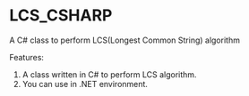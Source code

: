LCS_CSHARP
==========

A C# class to perform LCS(Longest Common String) algorithm

Features:
1. A class written in C# to perform LCS algorithm.
2. You can use in .NET environment.
